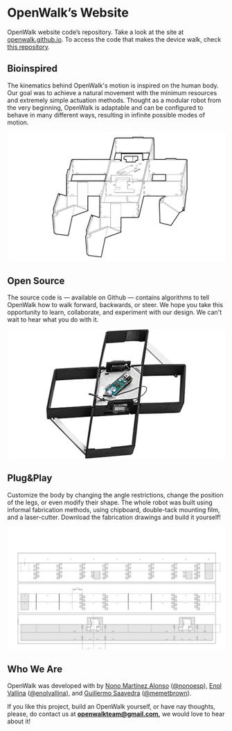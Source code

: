 # OpenWalk’s Website

OpenWalk website code’s repository. Take a look at the site at [openwalk.github.io](http://openwalk.github.io). To access the code that makes the device walk, check [this repository](http://github.com/nonoesp/OpenWalk).


## Bioinspired

The kinematics behind OpenWalk's motion is inspired on the human body. Our goal was to achieve a natural movement with the minimum resources and extremely simple actuation methods. Thought as a modular robot from the very beginning, OpenWalk is adaptable and can be configured to behave in many different ways, resulting in infinite possible modes of motion.

![Bioinspired](https://github.com/openwalk/openwalk.github.io/blob/master/img/bioinspired.jpg?raw=true)

## Open Source

The source code is — available on Github — contains algorithms to tell OpenWalk how to walk forward, backwards, or steer. We hope you take this opportunity to learn, collaborate, and experiment with our design. We can't wait to hear what you do with it.

![Open Source](https://github.com/openwalk/openwalk.github.io/blob/master/img/open-source.png?raw=true)

## Plug&Play

Customize the body by changing the angle restrictions, change the position of the legs, or even modify their shape. The whole robot was built using informal fabrication methods, using chipboard, double-tack mounting film, and a laser-cutter. Download the fabrication drawings and build it yourself!

![Plug and play](https://github.com/openwalk/openwalk.github.io/blob/master/img/card-fabrication.png?raw=true)

## Who We Are

OpenWalk was developed with by [Nono Martínez Alonso](http://nono.ma) ([@nonoesp](http://twitter.com/nonoesp)), [Enol Vallina](http://enolvallina.com) ([@enolvallina](http://twitter.com/enolvallina)), and [Guillermo Saavedra](http://twitter.com/@memetbrown) ([@memetbrown](http://twitter.com/memetbrown)).

If you like this project, build an OpenWalk yourself, or have nay thoughts, please, do contact us at **openwalkteam@gmail.com,** we would love to hear about it!